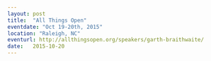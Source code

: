 ```yaml
---
layout: post
title:  "All Things Open"
eventdate: "Oct 19-20th, 2015"
location: "Raleigh, NC"
eventurl: http://allthingsopen.org/speakers/garth-braithwaite/
date:   2015-10-20
---
```

